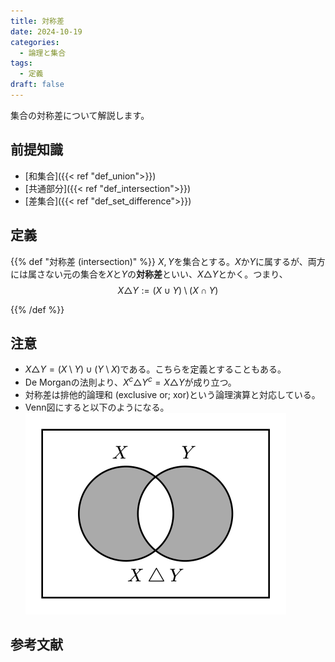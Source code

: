 ```yaml
---
title: 対称差
date: 2024-10-19
categories:
  - 論理と集合
tags:
  - 定義
draft: false
---
```


集合の対称差について解説します。

<!--more-->

## 前提知識

- [和集合]({{< ref "def_union">}})
- [共通部分]({{< ref "def_intersection">}})
- [差集合]({{< ref "def_set_difference">}})

## 定義

{{% def "対称差 (intersection)" %}}
$X, Y$を集合とする。$X$か$Y$に属するが、両方には属さない元の集合を$X$と$Y$の**対称差**といい、$X \triangle Y$とかく。つまり、
$$X \triangle Y := (X \cup Y) \setminus (X \cap Y)$$

{{% /def %}}

## 注意

- $X \triangle Y = (X \setminus Y) \cup (Y \setminus X)$である。こちらを定義とすることもある。
- De Morganの法則より、$X^c \triangle Y^c = X \triangle Y$が成り立つ。
- 対称差は排他的論理和 (exclusive or; xor)という論理演算と対応している。
- Venn図にすると以下のようになる。  
  ![差集合のVenn図](sym_diff.svg)

## 参考文献
